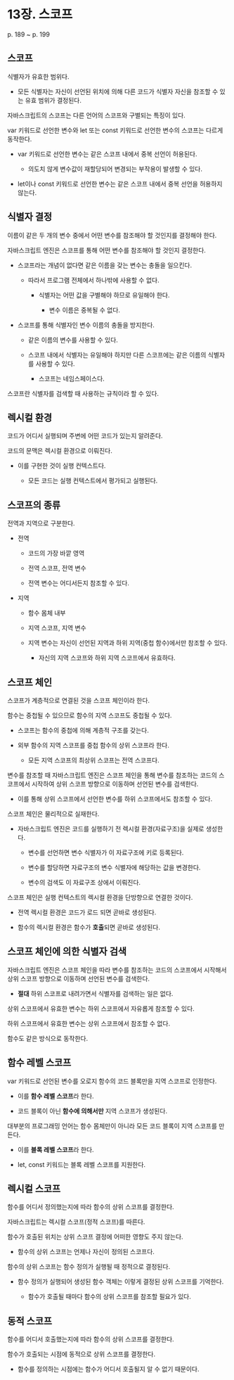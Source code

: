 # 13장. 스코프

p. 189 ~ p. 199

## 스코프

식별자가 유효한 범위다.

- 모든 식별자는 자신이 선언된 위치에 의해 다른 코드가 식별자 자신을 참조할 수 있는 유효 범위가 결정된다.

자바스크립트의 스코프는 다른 언어의 스코프와 구별되는 특징이 있다.

var 키워드로 선언한 변수와 let 또는 const 키워드로 선언한 변수의 스코프는 다르게 동작한다.

- var 키워드로 선언한 변수는 같은 스코프 내에서 중복 선언이 허용된다.

  - 의도치 않게 변수값이 재할당되어 변경되는 부작용이 발생할 수 있다.

- let이나 const 키워드로 선언한 변수는 같은 스코프 내에서 중복 선언을 허용하지 않는다.

## 식별자 결정

이름이 같은 두 개의 변수 중에서 어떤 변수를 참조해야 할 것인지를 결정해야 한다.

자바스크립트 엔진은 스코프를 통해 어떤 변수를 참조해야 할 것인지 결정한다.

- 스코프라는 개념이 없다면 같은 이름을 갖는 변수는 충돌을 일으킨다.

  - 따라서 프로그램 전체에서 하나밖에 사용할 수 없다.

    - 식별자는 어떤 값을 구별해야 하므로 유일해야 한다.

      - 변수 이름은 중복될 수 없다.

- 스코프를 통해 식별자인 변수 이름의 충돌을 방지한다.

  - 같은 이름의 변수를 사용할 수 있다.

  - 스코프 내에서 식별자는 유일해야 하지만 다른 스코프에는 같은 이름의 식별자를 사용할 수 있다.

    - 스코프는 네임스페이스다.

스코프란 식별자를 검색할 때 사용하는 규칙이라 할 수 있다.

## 렉시컬 환경

코드가 어디서 실행되며 주변에 어떤 코드가 있는지 알려준다.

코드의 문맥은 렉시컬 환경으로 이뤄진다.

- 이를 구현한 것이 실행 컨텍스트다.

  - 모든 코드는 실행 컨텍스트에서 평가되고 실행된다.

## 스코프의 종류

전역과 지역으로 구분한다.

- 전역

  - 코드의 가장 바깥 영역

  - 전역 스코프, 전역 변수

  - 전역 변수는 어디서든지 참조할 수 있다.

- 지역

  - 함수 몸체 내부

  - 지역 스코프, 지역 변수

  - 지역 변수는 자신이 선언된 지역과 하위 지역(중첩 함수)에서만 참조할 수 있다.

    - 자신의 지역 스코프와 하위 지역 스코프에서 유효하다.

## 스코프 체인

스코프가 계층적으로 연결된 것을 스코프 체인이라 한다.

함수는 중첩될 수 있으므로 함수의 지역 스코프도 중첩될 수 있다.

- 스코프는 함수의 중첩에 의해 계층적 구조를 갖는다.

- 외부 함수의 지역 스코프를 중첩 함수의 상위 스코프라 한다.

  - 모든 지역 스코프의 최상위 스코프는 전역 스코프다.

변수를 참조할 때 자바스크립트 엔진은 스코프 체인을 통해 변수를 참조하는 코드의 스코프에서 시작하여 상위 스코프 방향으로 이동하며 선언된 변수를 검색한다.

- 이를 통해 상위 스코프에서 선언한 변수를 하위 스코프에서도 참조할 수 있다.

스코프 체인은 물리적으로 실재한다.

- 자바스크립트 엔진은 코드를 실행하기 전 렉시컬 환경(자료구조)을 실제로 생성한다.

  - 변수를 선언하면 변수 식별자가 이 자료구조에 키로 등록된다.

  - 변수를 할당하면 자료구조의 변수 식별자에 해당하는 값을 변경한다.

  - 변수의 검색도 이 자료구조 상에서 이뤄진다.

스코프 체인은 실행 컨텍스트의 렉시컬 환경을 단방향으로 연결한 것이다.

- 전역 렉시컬 환경은 코드가 로드 되면 곧바로 생성된다.

- 함수의 렉시컬 환경은 함수가 **호출**되면 곧바로 생성된다.

## 스코프 체인에 의한 식별자 검색

자바스크립트 엔진은 스코프 체인을 따라 변수를 참조하는 코드의 스코프에서 시작해서 상위 스코프 방향으로 이동하며 선언된 변수를 검색한다.

- **절대** 하위 스코프로 내려가면서 식별자를 검색하는 일은 없다.

상위 스코프에서 유효한 변수는 하위 스코프에서 자유롭게 참조할 수 있다.

하위 스코프에서 유효한 변수는 상위 스코프에서 참조할 수 없다.

함수도 같은 방식으로 동작한다.

## 함수 레벨 스코프

var 키워드로 선언된 변수를 오로지 함수의 코드 블록만을 지역 스코프로 인정한다.

- 이를 **함수 레벨 스코프**라 한다.

- 코드 블록이 아닌 **함수에 의해서만** 지역 스코프가 생성된다.

대부분의 프로그래밍 언어는 함수 몸체만이 아니라 모든 코드 블록이 지역 스코프를 만든다.

- 이를 **블록 레벨 스코프**라 한다.

- let, const 키워드는 블록 레벨 스코프를 지원한다.

## 렉시컬 스코프

함수를 어디서 정의했는지에 따라 함수의 상위 스코프를 결정한다.

자바스크립트는 렉시컬 스코프(정적 스코프)를 따른다.

함수가 호출된 위치는 상위 스코프 결정에 어떠한 영향도 주지 않는다.

- 함수의 상위 스코프는 언제나 자신이 정의된 스코프다.

함수의 상위 스코프는 함수 정의가 실행될 때 정적으로 결정된다.

- 함수 정의가 실행되어 생성된 함수 객체는 이렇게 결정된 상위 스코프를 기억한다.

  - 함수가 호출될 때마다 함수의 상위 스코프를 참조할 필요가 있다.

## 동적 스코프

함수를 어디서 호출했는지에 따라 함수의 상위 스코프를 결정한다.

함수가 호출되는 시점에 동적으로 상위 스코프를 결정한다.

- 함수를 정의하는 시점에는 함수가 어디서 호출될지 알 수 없기 때문이다.
